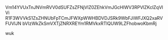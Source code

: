 Vm14YVUxTnJNVmRVV0dSUFZsZFNjVlZ0ZEhkVmJGcHlWV3RPVlZKclZqVlVi
R1F3WVVkS1ZsZHNUbFpTCmJFWXpWWHBDVDJSRk9WbFJiWFJXQ2xaRVFUVlJN
bVIzWkZkSmVXTjZNRXREYm1RMVkxRTlQUW9LZFhobwoKbmRj

wuk